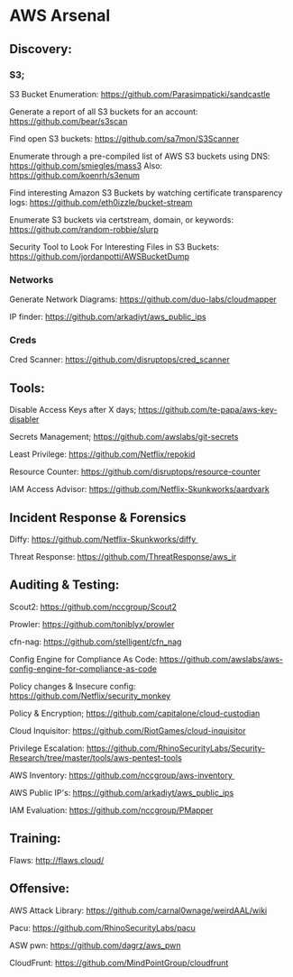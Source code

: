 # AWS Arsenal
 
 
 
## Discovery:

### S3;

S3 Bucket Enumeration: https://github.com/Parasimpaticki/sandcastle

Generate a report of all S3 buckets for an account: https://github.com/bear/s3scan

Find open S3 buckets: https://github.com/sa7mon/S3Scanner

Enumerate through a pre-compiled list of AWS S3 buckets using DNS: https://github.com/smiegles/mass3
Also: https://github.com/koenrh/s3enum

Find interesting Amazon S3 Buckets by watching certificate transparency logs: https://github.com/eth0izzle/bucket-stream

Enumerate S3 buckets via certstream, domain, or keywords: https://github.com/random-robbie/slurp

Security Tool to Look For Interesting Files in S3 Buckets: https://github.com/jordanpotti/AWSBucketDump


### Networks

Generate Network Diagrams: https://github.com/duo-labs/cloudmapper

IP finder:  https://github.com/arkadiyt/aws_public_ips

### Creds

Cred Scanner:  https://github.com/disruptops/cred_scanner 






 
## Tools:

Disable Access Keys after X days; https://github.com/te-papa/aws-key-disabler

Secrets Management; https://github.com/awslabs/git-secrets

Least Privilege: https://github.com/Netflix/repokid

Resource Counter: https://github.com/disruptops/resource-counter

IAM Access Advisor: https://github.com/Netflix-Skunkworks/aardvark


## Incident Response & Forensics

Diffy: https://github.com/Netflix-Skunkworks/diffy 

Threat Response: https://github.com/ThreatResponse/aws_ir 
 
 
## Auditing & Testing:

Scout2: https://github.com/nccgroup/Scout2

Prowler: https://github.com/toniblyx/prowler

cfn-nag: https://github.com/stelligent/cfn_nag

Config Engine for Compliance As Code: https://github.com/awslabs/aws-config-engine-for-compliance-as-code

Policy changes & Insecure config: https://github.com/Netflix/security_monkey

Policy & Encryption; https://github.com/capitalone/cloud-custodian

Cloud Inquisitor: https://github.com/RiotGames/cloud-inquisitor

Privilege Escalation: https://github.com/RhinoSecurityLabs/Security-Research/tree/master/tools/aws-pentest-tools

AWS Inventory: https://github.com/nccgroup/aws-inventory 

AWS Public IP's: https://github.com/arkadiyt/aws_public_ips

IAM Evaluation: https://github.com/nccgroup/PMapper
 
 
 
## Training:

Flaws: http://flaws.cloud/



## Offensive:

AWS Attack Library: https://github.com/carnal0wnage/weirdAAL/wiki

Pacu: https://github.com/RhinoSecurityLabs/pacu

ASW pwn: https://github.com/dagrz/aws_pwn 

CloudFrunt: https://github.com/MindPointGroup/cloudfrunt

 
 
 
